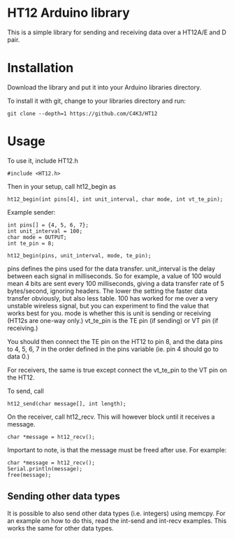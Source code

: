 HT12 Arduino library
=====

This is a simple library for sending and receiving data over a HT12A/E and D pair.

Installation
=====

Download the library and put it into your Arduino libraries directory.

To install it with git, change to your libraries directory and run:

```
git clone --depth=1 https://github.com/C4K3/HT12
```

Usage
=====

To use it, include HT12.h

```
#include <HT12.h>
```
Then in your setup, call ht12_begin as

```
ht12_begin(int pins[4], int unit_interval, char mode, int vt_te_pin);
```
Example sender:

```
int pins[] = {4, 5, 6, 7};
int unit_interval = 100;
char mode = OUTPUT;
int te_pin = 8;

ht12_begin(pins, unit_interval, mode, te_pin);
```
pins defines the pins used for the data transfer.
unit_interval is the delay between each signal in milliseconds. So for example, a value of 100 would mean 4 bits are sent every 100 milliseconds, giving a data transfer rate of 5 bytes/second, ignoring headers. The lower the setting the faster data transfer obviously, but also less table. 100 has worked for me over a very unstable wireless signal, but you can experiment to find the value that works best for you.
mode is whether this is unit is sending or receiving (HT12s are one-way only.)
vt_te_pin is the TE pin (if sending) or VT pin (if receiving.)

You should then connect the TE pin on the HT12 to pin 8, and the data pins to 4, 5, 6, 7 in the order defined in the pins variable (ie. pin 4 should go to data 0.)

For receivers, the same is true except connect the vt_te_pin to the VT pin on the HT12.

To send, call
```
ht12_send(char message[], int length);
```

On the receiver, call ht12_recv. This will however block until it receives a message.

```
char *message = ht12_recv();
```
Important to note, is that the message must be freed after use. For example:

```
char *message = ht12_recv();
Serial.println(message);
free(message);
```

Sending other data types
-----
It is possible to also send other data types (i.e. integers) using memcpy. For an example on how to do this, read the int-send and int-recv examples. This works the same for other data types.
